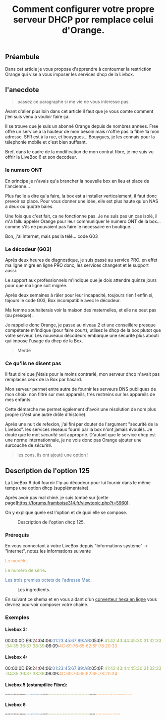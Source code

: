﻿---
title: "Comment configurer votre propre serveur DHCP por remplace celui d'Orange."
excerpt: ""
category: Hors-Series
classes: wide
comments: true
tags: 
  - orange
  - livebox
  - dhcp
---

## Préambule

Dans cet article je vous propose d'apprendre à contourner la restriction Orange qui vise a vous imposer les services dhcp de la Livbox.

## l'anecdote

> passez ce paragraphe si me vie ne vous interesse pas.

Avant d'aller plus loin dans cet article il faut que je vous comte comment j'en suis venu a vouloir faire ça.

Il se trouve que je suis un abonné Orange depuis de nombres années. Free offre un service à la hauteur de mon besoin mais n'offre pas la fibre 1a mon adresse, SFR est à la rue, et bouygues... Bouygues, je les connais pour la télephonie mobile et c'est bien suffsant.

Bref, dans le cadre de la modification de mon contrat fibre, je me suis vu offrir la LiveBoc 6 et son decodeur.

### le numero ONT

En principe je n'avais qu'a brancher la nouvelle box en lieu et place de l'ancienne...

Plus facile a dire qu'a faire, la box est a installer verticalement, il faut donc prevoir sa place. Pour vous donner une idée, elle est plus haute qu'un NAS a deux ou quqtre baies.

Une fois que c'est fait, ca ne fonctionne pas. Je ne suis pas un cas isolé, il m'a fallu appeler Orange pour leur communiquer le numero ONT de la box... comme s'ils ne pouvaient pas faire le necessaire en boutique...

Bon, j'ai Internet, mais pas la télé... code G03

### Le décodeur (G03)

Après deux heures de diagnostique, je suis passé au service PRO. en effet ma ligne migre en ligne PRO donc, les services changent et le support aussi.

Le support aux professionnels m'indique que je dois attendre quinze jours pour que ma ligne soit migrée. 

Après deux semaines à râler pour leur incapacité, toujours rien ! enfin si,  tojours le code G03, Box incompatible avec le décodeur.

Ma femme souhaiterais voir la maison des maternelles, et elle ne peut pas (ou presque).

Je rappelle donc Orange, je passe au niveau 2 et une conseillère presque compétente m'indique (pour faire court), utilsez le dhcp de la box plutot que votre serveur. Les nouveaux décodeurs embarque une sécurité plus abouti qui impose l'usage du dhcp de la Box.

> Merde

### Ce qu'ils ne disent pas

Il faut dire que j'étais pour le moins contrarié, mon serveur dhcp n'avait pas remplacés ceux de la Box par hasard.

Mon serveur permet entre autre de fournir les serveurs DNS publiques de mon choix: non filtré sur mes appareils, très restreins sur les appareils de mes enfants.

Cette démarche me permet également d'avoir une résolution de nom plus propre (c'est une autre drôle d'histoire).

Après une nuit de refexion, j'ai fini par douter de l'argument "sécurité de la Livebox". les services reseaux fourni par la box n'ont jamais évoulés. Je doute que le mot _sécurité_ soit approprié. D'autant que le service dhcp est une norme internationnale, je ne vois donc pas Orange ajouter une surcouche de _sécurité_.

> les cons, ils ont ajouté une option !



## Description de l'option 125

La LiveBox 6 doit fournir l'ip au décodeur pour lui fournir dans le même temps une option dhcp (supplémentaire).

Après avoir pas mal chiné. je suis tombé sur [cette page]https://forums.framboise314.fr/viewtopic.php?t=5960).

On y explique quele est l'option et de quoi elle se compose.

<figure style="width: 640px" class="align-center">
  <img src="{{ site.url }}{{ site.baseurl }}/assets/images/2024-02-13_21h17_04.webp" alt="">
  <figcaption>Description de l'option dhcp 125.</figcaption>
</figure> 

### Prérequis

En vous connectant à votre LiveBox depuis "Informations système" → "Internet", notez les informations suivante


<span style="color: #F59D56">Le modèle</span>.

<span style="color: #96B656">Le numéro de série</span>.

<span style="color: #527AAE">Les trois premies octets de l'adresse Mac</span>.

<figure style="width: 640px" class="align-center">
  <img src="{{ site.url }}{{ site.baseurl }}/assets/images/2024-02-14_2</span>2h51_27.webp" alt="">
  <figcaption>Les ingredients.</figcaption>
</figure> 

En suivant ce shema et en vous aidant d'un [converteur hexa en ligne](https://string-functions.com/string-hex.aspx) vous devriez pourvoir composer votre chaine.

### Exemples

#### Livebox 3:

00:00:0D:E9:2<span style="color: #BA4642">4</span>:04:06:<span style="color: #527AAE">01:23:45:67:89:AB</span>:05:0F<span style="color: #96B656">:41:42:43:44:45:30:31:32:33:34:35:36:37:38:39</span>:06:09:<span style="color: #F59D56">4C:69:76:65:62:6F:78:20:33</span>

#### Livebox 4:

00:00:0D:E9:2<span style="color: #BA4642">4</span>:04:06:<span style="color: #527AAE">01:23:45:67:89:AB</span>:05:0F<span style="color: #96B656">:41:42:43:44:45:30:31:32:33:34:35:36:37:38:39</span>:06:09:<span style="color: #F59D56">4C:69:76:65:62:6F:78:20:34</span>

#### Livebox 5 (estampillée Fibre):

<span style="font-family:consolas; font-size:0.5em;">00:00:0D:E9:2<span style="color: #BA4642">8</span>:04:06:<span style="color: #527AAE">01:23:45:67:89:AB</span>:05:0F:<span style="color: #96B656">41:42:43:44:45:30:31:32:33:34:35:36:37:38:39</span>:06:0D:<span style="color: #F59D56">4C:69:76:65:62:6F:78:20:46:69:62:72:65</span></span>

#### Livebox 6

<span style="font-family:consolas; font-size:0.5em;">00:00:0D:E9:2<span style="color: #BA4642">4</span>:04:06:<span style="color: #527AAE">01:23:45:67:89:AB</span>:05:0F:<span style="color: #96B656">41:42:43:44:45:30:31:32:33:34:35:36:37:38:39</span>:06:09<span style="color: #F59D56">:4C:69:76:65:62:6F:78:20:36</span></span>